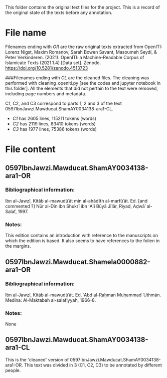 This folder contains the original text files for the project.
This is a record of the original state of the texts before any 
annotation.

# File name
Filenames ending with *OR* are the raw original texts extracted from OpenITI:
Lorenz Nigst, Maxim Romanov, Sarah Bowen Savant, Masoumeh Seydi, & Peter Verkinderen. (2021). 
OpenITI: a Machine-Readable Corpus of Islamicate Texts (2021.1.4) [Data set]. 
Zenodo. https://doi.org/10.5281/zenodo.4513723

###Filenames ending with *CL* are the cleaned files.
The cleaning was performed with cleaning_openiti.py [see the codes and jupyter notebook in this folder].
All the elements that did not pertain to the text were removed, including page numbers and metadata.

C1, C2, and C3 correspond to parts 1, 2 and 3 of the text 0597IbnJawzi.Mawducat.ShamAY0034138-ara1-CL.
- *C1* has 2605 lines, 115211 tokens (words)
- *C2* has 2119 lines, 83410 tokens (words)
- *C3* has 1977 lines, 75386 tokens (words)

# File content

## 0597IbnJawzi.Mawducat.ShamAY0034138-ara1-OR

### Bibliographical information:
Ibn al-Jawzī, Kitāb al-mawudūʿāt min al-aḥādīth al-marfūʿāt. 
Ed. [and commented ?] Nūr al-Dīn ibn Shukrī ibn ʻAlī Būyā Jīlār, 
Riyad, Aḍwāʾ al-Salaf, 1997.

### Notes:
This edition contains an introduction with reference to the manuscripts on which the edition is based. 
It also seems to have references to the folien in the margins.

## 0597IbnJawzi.Mawducat.Shamela0000882-ara1-OR

### Bibliographical information:
Ibn al-Jawzī, Kitāb al-mawudūʿāt. 
Ed. ʿAbd al-Raḥman Muḥammad ʿUthmān. 
Medina: Al-Maktabah al-salafiyyah, 1966-8.

### Notes:
None

## 0597IbnJawzi.Mawducat.ShamAY0034138-ara1-CL

This is the 'cleaned' version of 0597IbnJawzi.Mawducat.ShamAY0034138-ara1-OR.
This text was divided in 3 (C1, C2, C3) to be annotated by different people.
